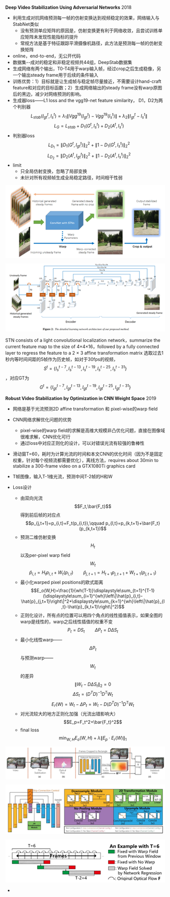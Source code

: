 **Deep Video Stabilization Using Adversarial Networks**  2018

* 利用生成对抗网络预测每一帧的仿射变换达到视频稳定的效果，网络输入与StabNet类似
  * 没有预测单应矩阵的原因是，仿射变换更有利于网络收敛，且尝试训练单应矩阵未发现性能指标的提升
  * 常规方法是基于特征跟踪平滑摄像机路径，此方法是预测每一帧的仿射变换矩阵
* online，end-to-end，无公开代码
* 数据集--成对的稳定和非稳定视频共44组，DeepStab数据集
* 生成网络有两个输出，T0-T4用于warp输入帧，经过crop之后生成稳像，另一个输出steady frame用于后续的条件输入
* 训练优势：1）目标就是让生成帧与稳定帧尽量接近，不需要设计hand-craft feature和对应的目标函数；2）生成网络输出的steady frame没有warp原图后的黑边，减少对网络预测的影响。
* 生成器loss——L1 loss and the vgg19-net feature similarity， D1，D2为两个判别器
   $$L_{stab}(I^t_{gt}, I_s^t)=\lambda_1\left\|Vgg^19(I^t_{gt})-Vgg^19(I_s^t)\right\|+\lambda_2\left\|I^t_{gt}-I_s^t\right\|$$
  $$L_G=L_{stab}+D_1(G^t,I_s^t)+D_2(A^t,I_s^t)$$
* 判别器loss
  $$L_{D_1}=\left\|D_1(G^t,I_{gt}^t)\right\|_2^2+\left\|1-D_1(G^t,I_s^t)\right\|_2^2$$
  $$L_{D_2}=\left\|D_2(A^t,I_{gt}^t)\right\|_2^2+\left\|1-D_2(A^t,I_s^t)\right\|_2^2$$
* limit
  * 只全局仿射变换，忽略了局部变换
  * 未针对所有视频帧生成全局稳定路径，时间相干性弱


![image-20211123170320063](1123_others.assets/image-20211123170320063.png)

![image-20211123172326681](1123_others.assets/image-20211123172326681.png)

STN consists of a light convolutional localization network，summarize the current feature map to the size of 4×4×16，followed by a fully connected layer    to regress the feature to a 2 × 3 affine transformation matrix 
选取过去1秒内等时间间距的5帧作为历史帧，如对于30fps的视频，$$S^t=\{I_s^{t-7},I_s^{t-13},I_s^{t-19},I_s^{t-25},I_s^{t-31}\}$$，对应GT为$$G^t=\{I_{gt}^{t-7},I_{gt}^{t-13},I_{gt}^{t-19},I_{gt}^{t-25},I_{gt}^{t-31}\}$$



**Robust Video Stabilization by Optimization in CNN Weight Space**  2019

* 网络是基于光流预测2D affine transformation 和 pixel-wise的warp field
* CNN网络求解优化问题的优势
  * pixel-wise的warp field的求解是高维大规模非凸优化问题，直接在图像域很难求解，CNN优化可行
  * 通过loss中对应正则化的设计，可以对错误光流有较强的鲁棒性

* 滑动窗T=60，耗时为计算光流的时间和本文CNN的优化时间（因为不是固定权重，针对每个视频流都需要优化），离线方法，requires about 30min to stabilize a 300-frame video on a GTX1080Ti graphics card
* T帧图像，输入T-1维光流，预测中间T-2帧的H和W  

* Loss设计
  * 由双向光流$$F_t,\bar{F_t}$$得到前后帧的对应点
    $$p_{j,t+1}=p_{i,t}+F_t(p_{i,t}),\qquad p_{l,t}=p_{k,t+1}+\bar{F_t}(p_{k,t+1})$$
  * 预测二维仿射变换$$H_t$$  以及per-pixel warp field $$W_t$$
    $$\hat{p}_{i,t}=H_tp_{i,t}+W_t(p_{i,t})\qquad\hat{p}_{j,t+1}=H_{t+1}p_{j,t+1}+W_{t+1}(p_{j,t+1})$$
  * 最小化warped pixel positions的欧式距离
    $$E_o(W,H)=\frac{1}{wh(T-1)}\displaystyle\sum_{t=1}^{T-1}(\displaystyle\sum_{i=1}^{wh}\left\|\hat{p}_{i,t}-\hat{p}_{j,t+1}\right\|^2+\displaystyle\sum_{k=1}^{wh}\left\|\hat{p}_{l,t}-\hat{p}_{k,t+1}\right\|^2)$$
  * 正则化设计，所有点的位置可以用四个角点的线性插值表示，如果全图的warp是线性的，warp之后线性插值的权重不变
    $$P_t=DS_t \qquad \Delta{P_t}=D\Delta{S_t}$$
  * 最小化线性warp——$$\Delta{P_t}$$与预测warp——$$W_t$$ 的差异
    $$\left\|W_t-D\Delta{S_t}\right\|_2=0$$
    $$\Delta{S_t}=(D^TD)^{-1}D^TW_t$$
    $$E_r(W)=W_t-\Delta{P_t}=W_t-D(D^TD)^{-1}D^TW_t$$
  * 对光流较大的地方正则化加强（光流出错影响大）
    $$E_p=F_t^2+\bar{F_t}^2$$
  * final loss
    $$\displaystyle\min_{W,H}E_o(W,H)+\lambda\left\|E_p\cdot{E_r(W)}\right\|_1$$



![image-20211125171153968](1123_others.assets/image-20211125171153968.png)

![image-20211125171233562](1123_others.assets/image-20211125171233562.png)

![image-20211125171253517](1123_others.assets/image-20211125171253517.png)





* 
